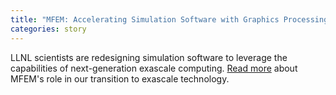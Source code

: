 ```yaml
---
title: "MFEM: Accelerating Simulation Software with Graphics Processing Units"
categories: story
---
```


LLNL scientists are redesigning simulation software to leverage the capabilities of next-generation exascale computing. [Read more](https://computing.llnl.gov/newsroom/accelerating-simulation-software-graphics-processing-units) about MFEM's role in our transition to exascale technology.

